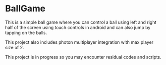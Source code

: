 # BallGame

This is a simple ball game where you can control 
a ball using left and right half of the screen 
using touch controls in android and can also jump
by tapping on the balls.

This project also includes photon multiplayer 
integration with max player size of 2.

This project is in progress so you may encounter
residual codes and scripts.
